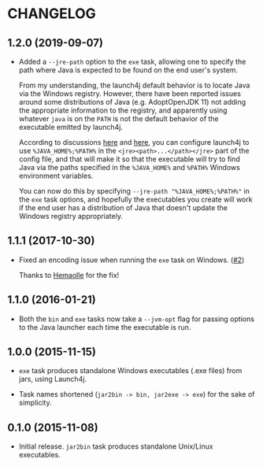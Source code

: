# CHANGELOG

## 1.2.0 (2019-09-07)

* Added a `--jre-path` option to the `exe` task, allowing one to specify the
  path where Java is expected to be found on the end user's system.

  From my understanding, the launch4j default behavior is to locate Java via the
  Windows registry. However, there have been reported issues around some
  distributions of Java (e.g. AdoptOpenJDK 11) not adding the appropriate
  information to the registry, and apparently using whatever `java` is on the
  `PATH` is not the default behavior of the executable emitted by launch4j.

  According to discussions [here](https://sourceforge.net/p/launch4j/bugs/197/)
  and [here](https://sourceforge.net/p/launch4j/feature-requests/127/), you can
  configure launch4j to use `%JAVA_HOME%;%PATH%` in the
  `<jre><path>...</path></jre>` part of the config file, and that will make it
  so that the executable will try to find Java via the paths specified in the
  `%JAVA_HOME%` and `%PATH%` Windows environment variables.

  You can now do this by specifying `--jre-path "%JAVA_HOME%;%PATH%"` in the
  `exe` task options, and hopefully the executables you create will work if the
  end user has a distribution of Java that doesn't update the Windows registry
  appropriately.

## 1.1.1 (2017-10-30)

* Fixed an encoding issue when running the `exe` task on Windows. ([#2](https://github.com/adzerk-oss/boot-jar2bin/pull/2))

  Thanks to [Hemaolle] for the fix!

## 1.1.0 (2016-01-21)

* Both the `bin` and `exe` tasks now take a `--jvm-opt` flag for passing options to the Java launcher each time the executable is run.

## 1.0.0 (2015-11-15)

* `exe` task produces standalone Windows executables (.exe files) from jars, using Launch4j.

* Task names shortened (`jar2bin -> bin, jar2exe -> exe`) for the sake of simplicity.

## 0.1.0 (2015-11-08)

* Initial release. `jar2bin` task produces standalone Unix/Linux executables.

[Hemaolle]: https://github.com/Hemaolle
